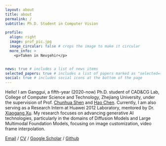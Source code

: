 ```yaml
---
layout: about
title: about
permalink: /
subtitle: Ph.D. Student in Computer Vision

profile:
  align: right
  image: prof_pic.jpg
  image_circular: false # crops the image to make it circular
  more_info: >
    <p>Taken in Nevşehir</p>


news: true # includes a list of news items
selected_papers: true # includes a list of papers marked as "selected={true}"
social: true # includes social icons at the bottom of the page
---
```


Hello! I am Ganggui, a fifth-year (2020-now) Ph.D. student of CAD&CG Lab, College of Computer Science and Technology, Zhejiang University, under the supervision of Prof. [Chunhua Shen](https://cshen.github.io) and [Hao Chen](https://scholar.google.com/citations?user=FaOqRpcAAAAJ). Currently, I am also serving as a Research Intern at Huawei 2012 Laboratory, mentored by Dr. [Xiaogang Xu](https://xuxiaogang.com). My research focuses on advancing generative AI technologies, particularly in the domains of Diffusion Models and Large Multimodal Foundation Models, focusing on image customization, video frame interpolation.

[Email](mailto:dingangui@zju.edu.cn) / [CV](https://dingangui.github.io/cv/) / [Google Scholar](https://scholar.google.com/citations?user=ghX2VWkAAAAJ) / [Github](https://github.com/dingangui)